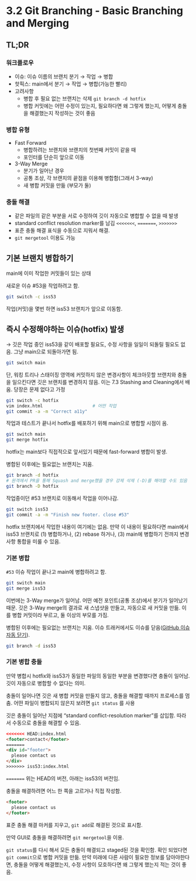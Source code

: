 # 3.2 Git Branching - Basic Branching and Merging

## TL;DR

### 워크플로우

- 이슈: 이슈 이름의 브랜치 분기 → 작업 → 병합
- 핫픽스: main에서 분기 → 작업 → 병합(가능한 빨리)
- 고려사항
  - 병합 후 필요 없는 브랜치는 삭제 `git branch -d hotfix`
  - 병합 커밋에는 어떤 수정이 있는지, 필요하다면 왜 그렇게 했는지, 어떻게 충돌을 해결했는지 작성하는 것이 좋음

### 병합 유형

- Fast Forward
  - 병합하려는 브랜치와 브랜치의 첫번째 커밋이 같을 때
  - 포인터를 단순히 앞으로 이동
- 3-Way Merge
  - 분기가 일어난 경우
  - 공통 조상, 각 브랜치의 끝점을 이용해 병합함(그래서 3-way)
  - 새 병합 커밋을 만듦 (부모가 둘)

### 충돌 해결

- 같은 파일의 같은 부분을 서로 수정하여 깃이 자동으로 병합할 수 없을 때 발생
- standard conflict resolution marker를 남김 `<<<<<<<`, `=======`, `>>>>>>>`
- 표준 충돌 해결 표식을 수동으로 지워서 해결.
- `git mergetool` 이용도 가능

## 기본 브랜치 병합하기

main에 이미 작업한 커밋들이 있는 상태

새로운 이슈 #53을 작업하려고 함.

```bash
git switch -c iss53
```

작업(커밋)을 몇번 하면 iss53 브랜치가 앞으로 이동함.

## 즉시 수정해야하는 이슈(hotfix) 발생

→ 깃은 작업 중인 iss53을 같이 배포할 필요도, 수정 사항을 일일이 되돌릴 필요도 없음. 그냥 main으로 되돌아가면 됨.

```bash
git switch main
```

단, 워킹 트리나 스태이징 영역에 커밋하지 않은 변경사항이 체크아웃할 브랜치와 충돌을 일으킨다면 깃은 브랜치를 변경하지 않음. 이는 7.3 Stashing and Cleaning에서 배움. 당장은 문제 없다고 가정

```bash
git switch -c hotfix
vim index.html                   # 어떤 작업 
git commit -a -m "Correct a11y"
```

작업과 테스트가 끝나서 hotfix를 배포하기 위해 main으로 병합할 시점이 옴.

```bash
git switch main
git merge hotfix
```

hotfix는 main보다 직접적으로 앞서있기 때문에 fast-forward 병합이 발생.

병합된 이후에는 필요없는 브랜치는 지움.

```bash
git branch -d hotfix
# 원격에서 PR을 통해 Squash and merge했을 경우 강제 삭제 (-D)를 해야할 수도 있음
git branch -D hotfix
```

작업중이던 #53 브랜치로 이동해서 작업을 이어나감.

```bash
git switch iss53
git commit -a -m "Finish new footer. close #53"
```

hotfix 브랜치에서 작업한 내용이 여기에는 없음. 만약 이 내용이 필요하다면 main에서 iss53 브랜치로 (1) 병합하거나, (2) rebase 하거나, (3) main에 병합하기 전까지 변경사항 통합을 미룰 수 있음.

### 기본 병합

`#53` 이슈 작업이 끝나고 main에 병합하려고 함.

```bash
git switch main
git merge iss53
```

이번에는 3-Way merge가 일어남. 어떤 예전 포인트(공통 조상)에서 분기가 일어났기 때문. 깃은 3-Way merge의 결과로 새 스냅샷을 만들고, 자동으로 새 커밋을 만듦. 이를 병합 커밋이라 부르고, 둘 이상의 부모를 가짐.

병합된 이후에는 필요없는 브랜치는 지움. 이슈 트래커에서도 이슈를 닫음([GitHub 이슈 자동 닫기](https://docs.github.com/en/repositories/managing-your-repositorys-settings-and-features/managing-repository-settings/managing-auto-closing-issues)).

```bash
git branch -d iss53
```

### 기본 병합 충돌

만약 병합시 hotfix와 iss53가 동일한 파일의 동일한 부분을 변경했다면 충돌이 일어남. 깃이 자동으로 병합할 수 없다는 의미.

충돌이 일어나면 깃은 새 병합 커밋을 만들지 않고, 충돌을 해결할 때까지 프로세스를 멈춤. 어떤 파일이 병합되지 않은지 보려면 `git status` 를 사용

깃은 충돌이 일어난 지점에 “standard conflict-resolution marker”를 삽입함. 따라서 수동으로 충돌을 해결할 수 있음.

```html
<<<<<<< HEAD:index.html
<footer>contact</footer>
=======
<div id="footer">
  please contact us
</div>
>>>>>>> iss53:index.html
```

`=======` 위는 HEAD의 버전, 아래는 iss53의 버전임.

충돌을 해결하려면 어느 한 쪽을 고르거나 직접 작성함.

```html
<footer>
  please contact us
</footer>
```

표준 충돌 해결 마커를 지우고, `git add`로 해결된 것으로 표시함.

만약 GUI로 충돌을 해결하려면 `git mergetool`을 이용.

`git status`를 다시 해서 모든 충돌이 해결되고 staged된 것을 확인함. 확인 되었다면 `git commit`으로 병합 커밋을 만듦. 만약 미래에 다른 사람이 필요한 정보를 담아야한다면, 충돌을 어떻게 해결했는지, 수정 사항이 모호하다면 왜 그렇게 했는지 적는 것이 좋음.
